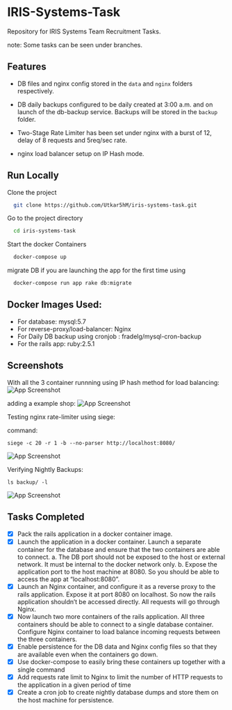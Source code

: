 
# IRIS-Systems-Task

Repository for IRIS Systems Team Recruitment Tasks. 

note: Some tasks can be seen under branches.

## Features

- DB files and nginx config stored in the ```data``` and ```nginx``` folders respectively.

- DB daily backups configured to be daily created at 3:00 a.m. and on launch of the db-backup service. Backups will be stored in the ```backup``` folder.

- Two-Stage Rate Limiter has been set under nginx with a burst of 12, delay of 8 requests and 5req/sec rate.

- nginx load balancer setup on IP Hash mode. 

## Run Locally

Clone the project

```bash
  git clone https://github.com/Utkar5hM/iris-systems-task.git
```

Go to the project directory

```bash
  cd iris-systems-task
```

Start the docker Containers

```bash
  docker-compose up
```

migrate DB if you are launching the app for the first time using

```bash
  docker-compose run app rake db:migrate
```


## Docker Images Used:

- For database: mysql:5.7
- For reverse-proxy/load-balancer: Nginx
- For Daily DB backup using cronjob : fradelg/mysql-cron-backup
- For the rails app: ruby:2.5.1


## Screenshots

With all the 3 container runnning using IP hash method for load balancing:
![App Screenshot](https://i.imgur.com/KHqW1Go.png)

adding a example shop:
![App Screenshot](https://i.imgur.com/q2aTZF5.png)


Testing nginx rate-limiter using siege:

command:
```
siege -c 20 -r 1 -b --no-parser http://localhost:8080/

```
![App Screenshot](https://i.imgur.com/hnqXwNM.png)


Verifying Nightly Backups:
```
ls backup/ -l
```
![App Screenshot](https://i.imgur.com/jRNLYn9.png)

## Tasks Completed

- [x] Pack the rails application in a docker container image.
- [x] Launch the application in a docker container. Launch a separate container for the
database and ensure that the two containers are able to connect.
     a. The DB port should not be exposed to the host or external network. It must be
internal to the docker network only.
     b. Expose the application port to the host machine at 8080. So you should be able to
access the app at “localhost:8080”.
- [x] Launch an Nginx container, and configure it as a reverse proxy to the rails application.
Expose it at port 8080 on localhost. So now the rails application shouldn’t be accessed
directly. All requests will go through Nginx.
- [x] Now launch two more containers of the rails application. All three containers should be
able to connect to a single database container. Configure Nginx container to load balance
incoming requests between the three containers.
- [x] Enable persistence for the DB data and Nginx config files so that they are available even
when the containers go down.
- [x] Use docker-compose to easily bring these containers up together with a single command
- [x] Add requests rate limit to Nginx to limit the number of HTTP requests to the application in
a given period of time
- [x] Create a cron job to create nightly database dumps and store them on the host machine
for persistence.
